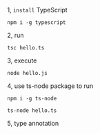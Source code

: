 1, `install` TypeScript

`npm i -g typescript`

2, run

`tsc hello.ts`

3, execute 

`node hello.js`

4, use ts-node package to run 

`npm i -g ts-node`

`ts-node hello.ts`

5, type annotation